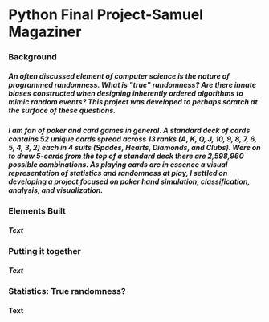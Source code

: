 # Python Final Project-Samuel Magaziner

### Background

##### An often discussed element of computer science is the nature of programmed randomness.  What is "true" randomness?  Are there innate biases constructed when designing inherently ordered algorithms to mimic random events?  This project was developed to perhaps scratch at the surface of these questions.

##### I am fan of poker and card games in general.  A standard deck of cards contains 52 unique cards spread across 13 ranks (A, K, Q, J, 10, 9, 8, 7, 6, 5, 4, 3, 2) each in 4 suits (Spades, Hearts, Diamonds, and Clubs).  Were on to draw 5-cards from the top of a standard deck there are 2,598,960 possible combinations.  As playing cards are in essence a visual representation of statistics and randomness at play, I settled on developing a project focused on poker hand simulation, classification, analysis, and visualization.

### Elements Built

##### Text

### Putting it together

##### Text

### Statistics: True randomness?

#### Text

